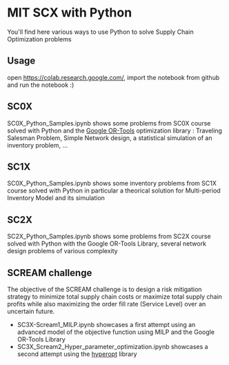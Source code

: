 # MIT SCX with Python
You'll find here various ways to use Python to solve Supply Chain Optimization problems

## Usage
open https://colab.research.google.com/, import the notebook from github and run the notebook :)

## SC0X 
SC0X_Python_Samples.ipynb shows some problems from SC0X course solved with Python and the [Google OR-Tools](https://developers.google.com/optimization) optimization library : Traveling Salesman Problem, Simple Network design, a statistical simulation of an inventory problem, ...

## SC1X 
SC0X_Python_Samples.ipynb shows some inventory problems from SC1X course solved with Python in particular a theorical solution for Multi-period Inventory Model and its simulation 

## SC2X 
SC2X_Python_Samples.ipynb shows some problems from SC2X course solved with Python with the Google OR-Tools Library, several network design problems of various complexity

## SCREAM challenge
The objective of the SCREAM challenge is to design a risk mitigation strategy to minimize total supply chain costs or maximize total supply chain profits while also maximizing the order fill rate (Service Level) over an uncertain future.
- SC3X-Scream1_MILP.ipynb showcases a first attempt using an advanced model of the objective function using MILP and the Google OR-Tools Library
- SC3X_Scream2_Hyper_parameter_optimization.ipynb showcases a second attempt using the [hyperopt](http://hyperopt.github.io/hyperopt/) library
